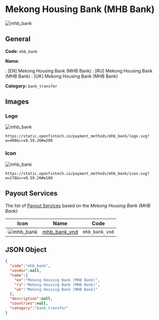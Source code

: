 
# Mekong Housing Bank (MHB Bank) 
![mhb_bank](https://static.openfintech.io/payment_methods/mhb_bank/logo.svg?w=400&c=v0.59.26#w200)  

## General 
**Code:** `mhb_bank` 
 
**Name:** 
 
:	[EN] Mekong Housing Bank (MHB Bank) 
:	[RU] Mekong Housing Bank (MHB Bank) 
:	[UK] Mekong Housing Bank (MHB Bank) 
 
**Category:** `bank_transfer` 
 

## Images 

### Logo 
![mhb_bank](https://static.openfintech.io/payment_methods/mhb_bank/logo.svg?w=400&c=v0.59.26#w200)  

```
https://static.openfintech.io/payment_methods/mhb_bank/logo.svg?w=400&c=v0.59.26#w200
```  

### Icon 
![mhb_bank](https://static.openfintech.io/payment_methods/mhb_bank/icon.svg?w=278&c=v0.59.26#w100)  

```
https://static.openfintech.io/payment_methods/mhb_bank/icon.svg?w=278&c=v0.59.26#w100
```  

## Payout Services 
 
The list of [Payout Services](/payout-services/) based on the _Mekong Housing Bank (MHB Bank)_ 

|Icon|Name|Code| 
|:---:|:---:|:---:| 
|![mhb_bank](https://static.openfintech.io/payout_methods/mhb_bank/icon.png?w=278&c=v0.59.26#w40) |[mhb_bank_vnd](/payout-services/mhb_bank_vnd/)|`mhb_bank_vnd`| 
 

## JSON Object 

```json
{
  "code":"mhb_bank",
  "vendor":null,
  "name":{
    "en":"Mekong Housing Bank (MHB Bank)",
    "ru":"Mekong Housing Bank (MHB Bank)",
    "uk":"Mekong Housing Bank (MHB Bank)"
  },
  "description":null,
  "countries":null,
  "category":"bank_transfer"
}
```  
